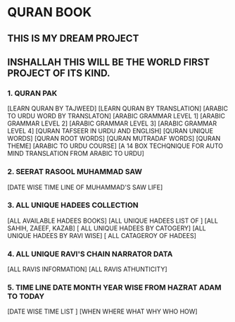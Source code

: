 # QURAN BOOK

## THIS IS MY DREAM PROJECT

## INSHALLAH THIS WILL BE THE WORLD FIRST PROJECT OF ITS KIND.

### 1. QURAN PAK

[LEARN QURAN BY TAJWEED]
[LEARN QURAN BY TRANSLATION]
[ARABIC TO URDU WORD BY TRANSLATON]
[ARABIC GRAMMAR LEVEL 1]
[ARABIC GRAMMAR LEVEL 2]
[ARABIC GRAMMAR LEVEL 3]
[ARABIC GRAMMAR LEVEL 4]
[QURAN TAFSEER IN URDU AND ENGLISH]
[QURAN UNIQUE WORDS]
[QURAN ROOT WORDS]
[QURAN MUTRADAF WORDS]
[QURAN THEME]
[ARABIC TO URDU COURSE]
[A 14 BOX TECHQNIQUE FOR AUTO MIND TRANSLATION FROM ARABIC TO URDU]

### 2. SEERAT RASOOL MUHAMMAD SAW

[DATE WISE TIME LINE OF MUHAMMAD'S SAW LIFE]

### 3. ALL UNIQUE HADEES COLLECTION

[ALL AVAILABLE HADEES BOOKS]
[ALL UNIQUE HADEES LIST OF ]
[ALL SAHIH, ZAEEF, KAZAB]
[ ALL UNIQUE HADEES BY CATOGERY]
[ALL UNIQUE HADEES BY RAVI WISE]
[ ALL CATAGEROY OF HADEES]

### 4. ALL UNIQUE RAVI'S CHAIN NARRATOR DATA

[ALL RAVIS INFORMATION]
[ALL RAVIS ATHUNTICITY]

### 5. TIME LINE DATE MONTH YEAR WISE FROM HAZRAT ADAM TO TODAY

[DATE WISE TIME LIST ]
[WHEN WHERE WHAT WHY WHO HOW]
